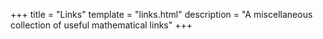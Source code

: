 +++
title = "Links"
template = "links.html"
description = "A miscellaneous collection of useful mathematical links"
+++
